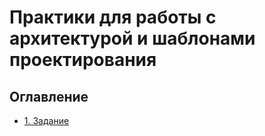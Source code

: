 # Практики для работы с архитектурой и шаблонами проектирования

## Оглавление
- [1. Задание](HW_01/README.md)